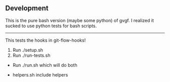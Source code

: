 ## Development


This is the pure bash version (maybe some python) of gvgf. I realized it sucked to use python tests for bash scripts.

----

This tests the hooks in git-flow-hooks!



1. Run ./setup.sh
2. Run ./run-tests.sh

* Run ./run.sh which will do both

* helpers.sh include helpers